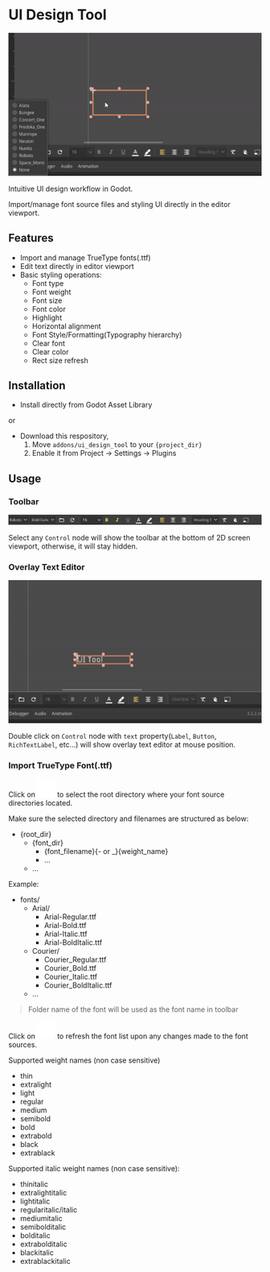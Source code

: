 # UI Design Tool

![Toolbar](ui_design_tool_preview.gif "Toolbar")

Intuitive UI design workflow in Godot.

Import/manage font source files and styling UI directly in the editor viewport.

## Features

- Import and manage TrueType fonts(.ttf)
- Edit text directly in editor viewport
- Basic styling operations:
  - Font type
  - Font weight
  - Font size
  - Font color
  - Highlight
  - Horizontal alignment
  - Font Style/Formatting(Typography hierarchy)
  - Clear font
  - Clear color
  - Rect size refresh

## Installation

- Install directly from Godot Asset Library

or

- Download this respository,
  1. Move `addons/ui_design_tool` to your `{project_dir}`
  2. Enable it from Project -> Settings -> Plugins

## Usage

### Toolbar

![Show Overlay Text Editor](toolbar_preview.png "Show Overlay Text Editor")

Select any `Control` node will show the toolbar at the bottom of 2D screen viewport, otherwise, it will stay hidden.

### Overlay Text Editor

![Show Overlay Text Editor](overlay_text_editor_preview.gif "Show Overlay Text Editor")

Double click on `Control` node with `text` property(`Label`, `Button`, `RichTextLabel`, etc...) will show overlay text editor at mouse position.

### Import TrueType Font(.ttf)

Click on ![Open Font Directory](addons/ui_design_tool/assets/icons/folder_open-white-18dp.svg "Open Font Directory Icon") to select the root directory where your font source directories located.

Make sure the selected directory and filenames are structured as below:
- {root_dir}
  - {font_dir}
    - {font_filename}{- or _}{weight_name}
	- ...
  - ...

Example:
- fonts/
  - Arial/
    - Arial-Regular.ttf
	- Arial-Bold.ttf
	- Arial-Italic.ttf
	- Arial-BoldItalic.ttf
  - Courier/
    - Courier_Regular.ttf
	- Courier_Bold.ttf
	- Courier_Italic.ttf
	- Courier_BoldItalic.ttf
  - ...

> Folder name of the font will be used as the font name in toolbar

Click on ![Refresh Font Directory](addons/ui_design_tool/assets/icons/refresh-white-18dp.svg "Refresh Font Directory Icon") to refresh the font list upon any changes made to the font sources.

Supported weight names (non case sensitive)

- thin
- extralight
- light
- regular
- medium
- semibold
- bold
- extrabold
- black
- extrablack

Supported italic weight names (non case sensitive):

- thinitalic
- extralightitalic
- lightitalic
- regularitalic/italic
- mediumitalic
- semibolditalic
- bolditalic
- extrabolditalic
- blackitalic
- extrablackitalic
